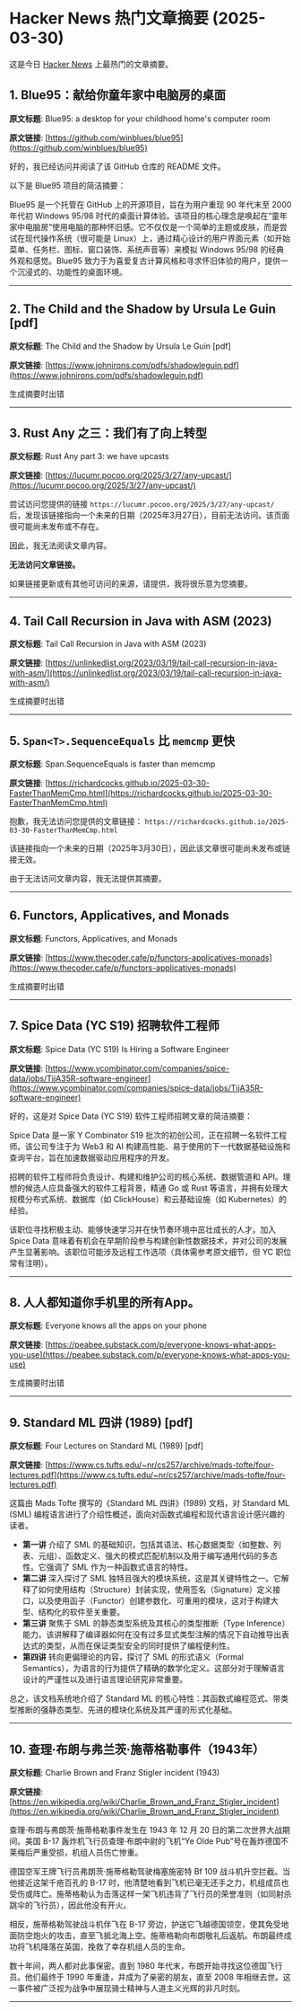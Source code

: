 # Hacker News 热门文章摘要 (2025-03-30)

这是今日 [Hacker News](https://news.ycombinator.com/) 上最热门的文章摘要。

## 1. Blue95：献给你童年家中电脑房的桌面

**原文标题**: Blue95: a desktop for your childhood home's computer room

**原文链接**: [https://github.com/winblues/blue95](https://github.com/winblues/blue95)

好的，我已经访问并阅读了该 GitHub 仓库的 README 文件。

以下是 Blue95 项目的简洁摘要：

Blue95 是一个托管在 GitHub 上的开源项目，旨在为用户重现 90 年代末至 2000 年代初 Windows 95/98 时代的桌面计算体验。该项目的核心理念是唤起在“童年家中电脑房”使用电脑的那种怀旧感。它不仅仅是一个简单的主题或皮肤，而是尝试在现代操作系统（很可能是 Linux）上，通过精心设计的用户界面元素（如开始菜单、任务栏、图标、窗口装饰、系统声音等）来模拟 Windows 95/98 的经典外观和感觉。Blue95 致力于为喜爱复古计算风格和寻求怀旧体验的用户，提供一个沉浸式的、功能性的桌面环境。

---

## 2. The Child and the Shadow by Ursula Le Guin [pdf]

**原文标题**: The Child and the Shadow by Ursula Le Guin [pdf]

**原文链接**: [https://www.johnirons.com/pdfs/shadowleguin.pdf](https://www.johnirons.com/pdfs/shadowleguin.pdf)

生成摘要时出错

---

## 3. Rust Any 之三：我们有了向上转型

**原文标题**: Rust Any part 3: we have upcasts

**原文链接**: [https://lucumr.pocoo.org/2025/3/27/any-upcast/](https://lucumr.pocoo.org/2025/3/27/any-upcast/)

尝试访问您提供的链接 `https://lucumr.pocoo.org/2025/3/27/any-upcast/` 后，发现该链接指向一个未来的日期（2025年3月27日），目前无法访问。该页面很可能尚未发布或不存在。

因此，我无法阅读文章内容。

**无法访问文章链接。**

如果链接更新或有其他可访问的来源，请提供，我将很乐意为您摘要。

---

## 4. Tail Call Recursion in Java with ASM (2023)

**原文标题**: Tail Call Recursion in Java with ASM (2023)

**原文链接**: [https://unlinkedlist.org/2023/03/19/tail-call-recursion-in-java-with-asm/](https://unlinkedlist.org/2023/03/19/tail-call-recursion-in-java-with-asm/)

生成摘要时出错

---

## 5. `Span<T>.SequenceEquals` 比 `memcmp` 更快

**原文标题**: Span<T>.SequenceEquals is faster than memcmp

**原文链接**: [https://richardcocks.github.io/2025-03-30-FasterThanMemCmp.html](https://richardcocks.github.io/2025-03-30-FasterThanMemCmp.html)

抱歉，我无法访问您提供的文章链接： `https://richardcocks.github.io/2025-03-30-FasterThanMemCmp.html`

该链接指向一个未来的日期（2025年3月30日），因此该文章很可能尚未发布或链接无效。

由于无法访问文章内容，我无法提供其摘要。

---

## 6. Functors, Applicatives, and Monads

**原文标题**: Functors, Applicatives, and Monads

**原文链接**: [https://www.thecoder.cafe/p/functors-applicatives-monads](https://www.thecoder.cafe/p/functors-applicatives-monads)

生成摘要时出错

---

## 7. Spice Data (YC S19) 招聘软件工程师

**原文标题**: Spice Data (YC S19) Is Hiring a Software Engineer

**原文链接**: [https://www.ycombinator.com/companies/spice-data/jobs/TijA35R-software-engineer](https://www.ycombinator.com/companies/spice-data/jobs/TijA35R-software-engineer)

好的，这是对 Spice Data (YC S19) 软件工程师招聘文章的简洁摘要：

Spice Data 是一家 Y Combinator S19 批次的初创公司，正在招聘一名软件工程师。该公司专注于为 Web3 和 AI 构建高性能、易于使用的下一代数据基础设施和查询平台，旨在加速数据驱动应用程序的开发。

招聘的软件工程师将负责设计、构建和维护公司的核心系统、数据管道和 API。理想的候选人应具备强大的软件工程背景，精通 Go 或 Rust 等语言，并拥有处理大规模分布式系统、数据库（如 ClickHouse）和云基础设施（如 Kubernetes）的经验。

该职位寻找积极主动、能够快速学习并在快节奏环境中茁壮成长的人才。加入 Spice Data 意味着有机会在早期阶段参与构建创新性数据技术，并对公司的发展产生显著影响。该职位可能涉及远程工作选项（具体需参考原文细节，但 YC 职位常有注明）。

---

## 8. 人人都知道你手机里的所有App。

**原文标题**: Everyone knows all the apps on your phone

**原文链接**: [https://peabee.substack.com/p/everyone-knows-what-apps-you-use](https://peabee.substack.com/p/everyone-knows-what-apps-you-use)

生成摘要时出错

---

## 9. Standard ML 四讲 (1989) [pdf]

**原文标题**: Four Lectures on Standard ML (1989) [pdf]

**原文链接**: [https://www.cs.tufts.edu/~nr/cs257/archive/mads-tofte/four-lectures.pdf](https://www.cs.tufts.edu/~nr/cs257/archive/mads-tofte/four-lectures.pdf)

这篇由 Mads Tofte 撰写的《Standard ML 四讲》(1989) 文档，对 Standard ML (SML) 编程语言进行了介绍性概述，面向对函数式编程和现代语言设计感兴趣的读者。

*   **第一讲** 介绍了 SML 的基础知识，包括其语法、核心数据类型（如整数、列表、元组）、函数定义、强大的模式匹配机制以及用于编写通用代码的多态性。它强调了 SML 作为一种函数式语言的特性。
*   **第二讲** 深入探讨了 SML 独特且强大的模块系统，这是其关键特性之一。它解释了如何使用结构（Structure）封装实现，使用签名（Signature）定义接口，以及使用函子（Functor）创建参数化、可重用的模块，这对于构建大型、结构化的软件至关重要。
*   **第三讲** 聚焦于 SML 的静态类型系统及其核心的类型推断（Type Inference）能力。该讲解释了编译器如何在没有过多显式类型注解的情况下自动推导出表达式的类型，从而在保证类型安全的同时提供了编程便利性。
*   **第四讲** 转向更偏理论的内容，探讨了 SML 的形式语义（Formal Semantics），为语言的行为提供了精确的数学化定义。这部分对于理解语言设计的严谨性以及进行语言理论研究非常重要。

总之，该文档系统地介绍了 Standard ML 的核心特性：其函数式编程范式、带类型推断的强静态类型、先进的模块化系统及其严谨的形式化基础。

---

## 10. 查理·布朗与弗兰茨·施蒂格勒事件（1943年）

**原文标题**: Charlie Brown and Franz Stigler incident (1943)

**原文链接**: [https://en.wikipedia.org/wiki/Charlie_Brown_and_Franz_Stigler_incident](https://en.wikipedia.org/wiki/Charlie_Brown_and_Franz_Stigler_incident)

查理·布朗与弗朗茨·施蒂格勒事件发生在 1943 年 12 月 20 日的第二次世界大战期间。美国 B-17 轰炸机飞行员查理·布朗中尉的飞机“Ye Olde Pub”号在轰炸德国不莱梅后严重受损，机组人员伤亡惨重。

德国空军王牌飞行员弗朗茨·施蒂格勒驾驶梅塞施密特 Bf 109 战斗机升空拦截。当他接近这架千疮百孔的 B-17 时，他清楚地看到飞机已毫无还手之力，机组成员也受伤或阵亡。施蒂格勒认为击落这样一架飞机违背了飞行员的荣誉准则（如同射杀跳伞的飞行员），因此他没有开火。

相反，施蒂格勒驾驶战斗机伴飞在 B-17 旁边，护送它飞越德国领空，使其免受地面防空炮火的攻击，直至飞抵北海上空。施蒂格勒向布朗敬礼后返航。布朗最终成功将飞机降落在英国，挽救了幸存机组人员的生命。

数十年间，两人都对此事保密。直到 1980 年代末，布朗开始寻找这位德国飞行员。他们最终于 1990 年重逢，并成为了亲密的朋友，直至 2008 年相继去世。这一事件被广泛视为战争中展现骑士精神与人道主义光辉的非凡时刻。

---

